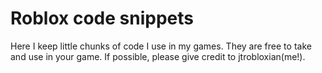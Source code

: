 # Roblox code snippets

Here I keep little chunks of code I use in my games. They are free to take and use in your game. If possible, please give credit to jtrobloxian(me!).
